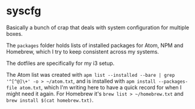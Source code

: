 # syscfg
Basically a bunch of crap that deals with system configuration for multiple boxes.

The `packages` folder holds lists of installed packages for Atom, NPM and Homebrew, which I try to keep consistent across my systems.

The dotfiles are specifically for my i3 setup.

The Atom list was created with `apm list --installed --bare | grep '^[^@]\+' -o > ~/atom.txt`, and is installed with `apm install --packages-file atom.txt`, which I'm writing here to have a quick record for when I might need it again. For Homebrew it's `brew list > ~/homebrew.txt` and `brew install $(cat homebrew.txt)`.
